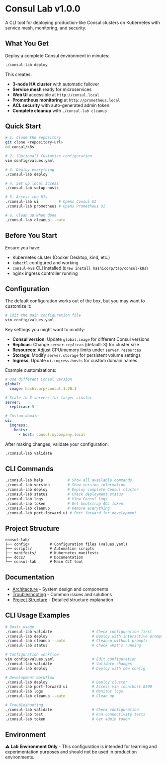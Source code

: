 # Consul Lab v1.0.0

A CLI tool for deploying production-like Consul clusters on Kubernetes with service mesh, monitoring, and security.

## What You Get

Deploy a complete Consul environment in minutes:

```bash
./consul-lab deploy
```

This creates:

- **3-node HA cluster** with automatic failover
- **Service mesh** ready for microservices
- **Web UI** accessible at `http://consul.local`
- **Prometheus monitoring** at `http://prometheus.local`
- **ACL security** with auto-generated admin token
- **Complete cleanup** with `./consul-lab cleanup`

## Quick Start

```bash
# 1. Clone the repository
git clone <repository-url>
cd consul/k8s

# 2. (Optional) Customize configuration
vim config/values.yaml

# 3. Deploy everything
./consul-lab deploy

# 4. Set up local access
./consul-lab setup-hosts

# 5. Access the UIs
./consul-lab ui         # Opens Consul UI
./consul-lab prometheus # Opens Prometheus UI

# 6. Clean up when done
./consul-lab cleanup --auto
```

## Before You Start

Ensure you have:

- Kubernetes cluster (Docker Desktop, kind, etc.)
- `kubectl` configured and working
- `consul-k8s` CLI installed (`brew install hashicorp/tap/consul-k8s`)
- nginx ingress controller running

## Configuration

The default configuration works out of the box, but you may want to customize it:

```bash
# Edit the main configuration file
vim config/values.yaml
```

Key settings you might want to modify:

- **Consul version**: Update `global.image` for different Consul versions
- **Replicas**: Change `server.replicas` (default: 3) for cluster size
- **Resources**: Adjust CPU/memory limits under `server.resources`
- **Storage**: Modify `server.storage` for persistent volume settings
- **Ingress**: Update `ui.ingress.hosts` for custom domain names

Example customizations:

```yaml
# Use different Consul version
global:
  image: hashicorp/consul:1.20.1

# Scale to 5 servers for larger cluster
server:
  replicas: 5

# Custom domain
ui:
  ingress:
    hosts:
      - host: consul.mycompany.local
```

After making changes, validate your configuration:

```bash
./consul-lab validate
```

## CLI Commands

```bash
./consul-lab help           # Show all available commands
./consul-lab version        # Show version information
./consul-lab deploy         # Deploy complete Consul cluster
./consul-lab status         # Check deployment status
./consul-lab logs           # View Consul logs
./consul-lab token          # Get bootstrap ACL token
./consul-lab cleanup        # Remove everything
./consul-lab port-forward ui # Port forward for development
```

## Project Structure

```text
consul-lab/
├── config/         # Configuration files (values.yaml)
├── scripts/        # Automation scripts
├── manifests/      # Kubernetes manifests
├── docs/           # Documentation
└── consul-lab      # Main CLI tool
```

## Documentation

- [Architecture](docs/ARCHITECTURE.md) - System design and components
- [Troubleshooting](docs/TROUBLESHOOTING.md) - Common issues and solutions
- [Project Structure](docs/PROJECT_STRUCTURE.md) - Detailed structure explanation

## CLI Usage Examples

```bash
# Basic usage
./consul-lab validate                  # Check configuration first
./consul-lab deploy                    # Deploy with interactive prompts
./consul-lab cleanup --auto            # Cleanup without prompts
./consul-lab status                    # Check what's running

# Configuration workflow
vim config/values.yaml                 # Edit configuration
./consul-lab validate                  # Validate changes
./consul-lab deploy                    # Deploy with new config

# Development workflow
./consul-lab deploy                    # Deploy cluster
./consul-lab port-forward ui           # Access via localhost:8500
./consul-lab logs                      # Monitor logs
./consul-lab cleanup --auto            # Clean up

# Troubleshooting
./consul-lab validate                  # Check configuration
./consul-lab test                      # Run connectivity tests
./consul-lab token                     # Get admin token
```

## Environment

⚠️ **Lab Environment Only** - This configuration is intended for learning and experimentation purposes and should not be used in production environments.

